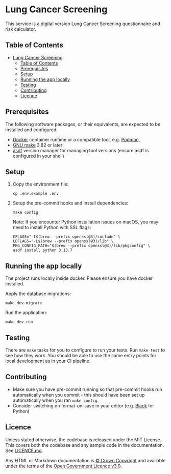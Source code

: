 # Lung Cancer Screening

This service is a digital version Lung Cancer Screening questionnaire and risk calculator.

## Table of Contents

- [Lung Cancer Screening](#lung-cancer-screening)
  - [Table of Contents](#table-of-contents)
  - [Prerequisites](#prerequisites)
  - [Setup](#setup)
  - [Running the app locally](#running-the-app-locally)
  - [Testing](#testing)
  - [Contributing](#contributing)
  - [Licence](#licence)

## Prerequisites

The following software packages, or their equivalents, are expected to be installed and configured:

- [Docker](https://www.docker.com/) container runtime or a compatible tool, e.g. [Podman](https://podman.io/),
- [GNU make](https://www.gnu.org/software/make/) 3.82 or later
- [asdf](https://asdf-vm.com/) version manager for managing tool versions (ensure asdf is configured in your shell)

## Setup

1. Copy the environment file:

   ```shell
   cp .env.example .env
   ```

1. Setup the pre-commit hooks and install dependencies:

   ```shell
   make config
   ```

   Note: If you encounter Python installation issues on macOS, you may need to install Python with SSL flags:

   ```shell
   CFLAGS="-I$(brew --prefix openssl@3)/include" \
   LDFLAGS="-L$(brew --prefix openssl@3)/lib" \
   PKG_CONFIG_PATH="$(brew --prefix openssl@3)/lib/pkgconfig" \
   asdf install python 3.13.7
   ```

## Running the app locally

The project runs locally inside docker. Please ensure you have docker installed.

Apply the database migrations:

```shell
make dev-migrate
```

Run the application:

```shell
make dev-run
```

## Testing

There are `make` tasks for you to configure to run your tests.  Run `make test` to see how they work.  You should be able to use the same entry points for local development as in your CI pipeline.

## Contributing

- Make sure you have pre-commit running so that pre-commit hooks run automatically when you commit - this should have been set up automatically when you ran `make config`.
- Consider switching on format-on-save in your editor (e.g. [Black](https://github.com/psf/black) for Python)

## Licence

Unless stated otherwise, the codebase is released under the MIT License. This covers both the codebase and any sample code in the documentation. See [LICENCE.md](./LICENCE.md).

Any HTML or Markdown documentation is [© Crown Copyright](https://www.nationalarchives.gov.uk/information-management/re-using-public-sector-information/uk-government-licensing-framework/crown-copyright/) and available under the terms of the [Open Government Licence v3.0](https://www.nationalarchives.gov.uk/doc/open-government-licence/version/3/).
